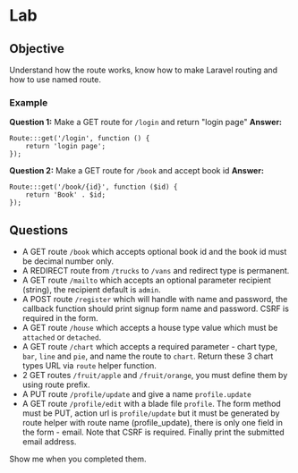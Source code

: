 # Lab 

## Objective
Understand how the route works,  know how to make Laravel routing and how to use named route.



### Example
**Question 1:** Make a GET route for  `/login` and return "login page"
**Answer:**
```
Route:::get('/login', function () {
	return 'login page';
});
```

**Question 2:** Make a GET route for  `/book` and accept book id 
**Answer:**
```
Route:::get('/book/{id}', function ($id) {
	return 'Book' . $id;
});
```


## Questions
- A GET route `/book` which accepts optional book id and the book id must be decimal number only.
- A REDIRECT route from `/trucks` to `/vans` and redirect type is permanent.
- A GET route `/mailto` which accepts an optional parameter recipient (string), the recipient default is `admin`.
- A POST route `/register` which will handle with name and password, the callback function should print signup form name and password. CSRF is required in the form.
- A GET route `/house` which accepts a house type value which must be `attached` or `detached`.
- A GET route `/chart` which accepts a required parameter - chart type, `bar`, `line` and `pie`, and name the route to `chart`. Return these 3 chart types URL via `route` helper function.
- 2 GET routes `/fruit/apple` and `/fruit/orange`, you must define them by using route prefix.
- A PUT route `/profile/update` and give a name `profile.update`
- A GET route `/profile/edit` with a blade file `profile`. The form method must be PUT, action url is `profile/update` but it must be generated by route helper with route name (profile_update), there is only one field in the form - email. Note that CSRF is required. Finally print the submitted email address.

Show me when you completed them.
